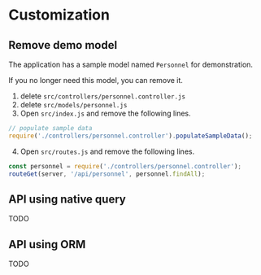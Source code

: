 # Customization

## Remove demo model
The application has a sample model named `Personnel` for demonstration.

If you no longer need this model, you can remove it.

1. delete `src/controllers/personnel.controller.js`
2. delete `src/models/personnel.js`
3. Open `src/index.js` and remove the following lines.
```javascript
// populate sample data
require('./controllers/personnel.controller').populateSampleData();
```
4. Open `src/routes.js` and remove the following lines.
```javascript
const personnel = require('./controllers/personnel.controller');
routeGet(server, '/api/personnel', personnel.findAll);
```

## API using native query

TODO

## API using ORM

TODO